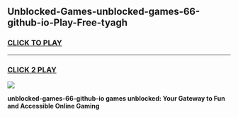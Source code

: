 
## Unblocked-Games-unblocked-games-66-github-io-Play-Free-tyagh
<h3>
<a href="https://premium76.site?title=unblocked-games-66-github-io&ref=12A">CLICK TO PLAY</a></h3>
<hr>

<h3>
<a href="https://premium76.site?title=unblocked-games-66-github-io&ref=12A">CLICK 2 PLAY</a>
  
</h3>

<a href="https://premium76.site?title=unblocked-games-66-github-io&ref=12A"><img src="https://clearcache.store/games.png"></a>


**unblocked-games-66-github-io games unblocked: Your Gateway to Fun and Accessible Online Gaming**
